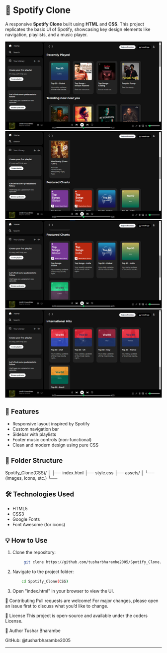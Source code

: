 # 🎵 Spotify Clone

A responsive **Spotify Clone** built using **HTML** and **CSS**. This project replicates the basic UI of Spotify, showcasing key design elements like navigation, playlists, and a music player.

![Screenshot](assets/Screenshot1.png)
![Screenshot](assets/Screenshot2.png)
![Screenshot](assets/Screenshot3.png)
![Screenshot](assets/Screenshot4.png)

## 🚀 Features

- Responsive layout inspired by Spotify
- Custom navigation bar
- Sidebar with playlists
- Footer music controls (non-functional)
- Clean and modern design using pure CSS

## 📁 Folder Structure
Spotify_Clone(CSS)/ │ ├── index.html ├── style.css ├── assets/ │ └── (images, icons, etc.) └──


## 🛠️ Technologies Used

- HTML5
- CSS3
- Google Fonts
- Font Awesome (for icons)

## 💡 How to Use

1. Clone the repository:
   ```bash
        git clone https://github.com/tusharbharambe2005/Spotify_Clone.git
2. Navigate to the project folder:  
    ```bash     
        cd Spotify_Clone(CSS)

3. Open "index.html" in your browser to view the UI.

🤝 Contributing
Pull requests are welcome! For major changes, please open an issue first to discuss what you’d like to change.

📄 License
This project is open-source and available under the coders License.

👤 Author
Tushar Bharambe

GitHub: @tusharbharambe2005

---


